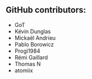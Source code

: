 GitHub contributors:
--------------------------------
- GoT
- Kévin Dunglas
- Mickaël Andrieu
- Pablo Borowicz
- Progi1984
- Rémi Gaillard
- Thomas N
- atomiix